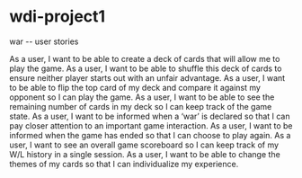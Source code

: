 # wdi-project1

war -- user stories

As a user, I want to be able to create a deck of cards that will allow me to play the game.
As a user, I want to be able to shuffle this deck of cards to ensure neither player starts out with an unfair advantage.
As a user, I want to be able to flip the top card of my deck and compare it against my opponent so I can play the game.
As a user, I want to be able to see the remaining number of cards in my deck so I can keep track of the game state.
As a user, I want to be informed when a ‘war’ is declared so that I can pay closer attention to an important game interaction.
As a user, I want to be informed when the game has ended so that I can choose to play again.
As a user, I want to see an overall game scoreboard so I can keep track of my W/L history in a single session.
As a user, I want to be able to change the themes of my cards so that I can individualize my experience.
